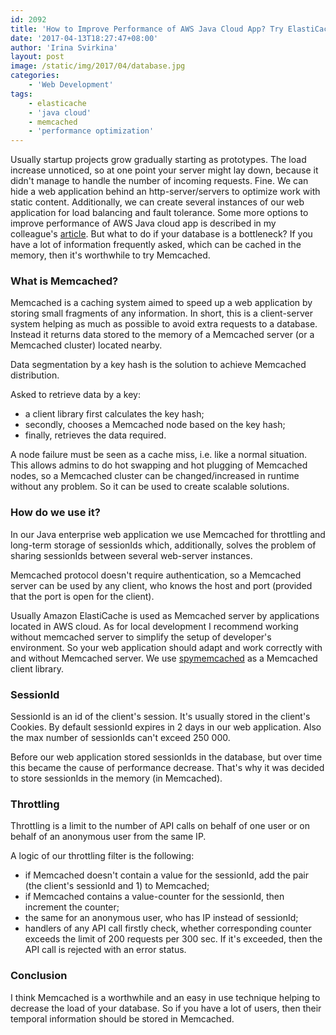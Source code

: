 ```yaml
---
id: 2092
title: 'How to Improve Performance of AWS Java Cloud App? Try ElastiCache'
date: '2017-04-13T18:27:47+08:00'
author: 'Irina Svirkina'
layout: post
image: /static/img/2017/04/database.jpg
categories:
    - 'Web Development'
tags:
    - elasticache
    - 'java cloud'
    - memcached
    - 'performance optimization'
---
```


Usually startup projects grow gradually starting as prototypes. The load increase unnoticed, so at one point your server might lay down, because it didn't manage to handle the number of incoming requests. Fine. We can hide a web application behind an http-server/servers to optimize work with static content. Additionally, we can create several instances of our web application for load balancing and fault tolerance. Some more options to improve performance of AWS Java cloud app is described in my colleague's [article](https://www.issart.com/blog/reach-performance-optimization-cloud/). But what to do if your database is a bottleneck? If you have a lot of information frequently asked, which can be cached in the memory, then it's worthwhile to try Memcached.

### What is Memcached?

Memcached is a caching system aimed to speed up a web application by storing small fragments of any information. In short, this is a client-server system helping as much as possible to avoid extra requests to a database. Instead it returns data stored to the memory of a Memcached server (or a Memcached cluster) located nearby.

Data segmentation by a key hash is the solution to achieve Memcached distribution.

Asked to retrieve data by a key:

- a client library first calculates the key hash;
- secondly, chooses a Memcached node based on the key hash;
- finally, retrieves the data required.

A node failure must be seen as a cache miss, i.e. like a normal situation. This allows admins to do hot swapping and hot plugging of Memcached nodes, so a Memcached cluster can be changed/increased in runtime without any problem. So it can be used to create scalable solutions.

### How do we use it?

In our Java enterprise web application we use Memcached for throttling and long-term storage of sessionIds which, additionally, solves the problem of sharing sessionIds between several web-server instances.

Memcached protocol doesn't require authentication, so a Memcached server can be used by any client, who knows the host and port (provided that the port is open for the client).

Usually Amazon ElastiCache is used as Memcached server by applications located in AWS cloud. As for local development I recommend working without memcached server to simplify the setup of developer's environment. So your web application should adapt and work correctly with and without Memcached server. We use [spymemcached](http://code.google.com/p/spymemcached/) as a Memcached client library.

### SessionId

SessionId is an id of the client's session. It's usually stored in the client's Cookies. By default sessionId expires in 2 days in our web application. Also the max number of sessionIds can't exceed 250 000.

Before our web application stored sessionIds in the database, but over time this became the cause of performance decrease. That's why it was decided to store sessionIds in the memory (in Memcached).

### Throttling

Throttling is a limit to the number of API calls on behalf of one user or on behalf of an anonymous user from the same IP.

A logic of our throttling filter is the following:

- if Memcached doesn't contain a value for the sessionId, add the pair (the client's sessionId and 1) to Memcached;
- if Memcached contains a value-counter for the sessionId, then increment the counter;
- the same for an anonymous user, who has IP instead of sessionId;
- handlers of any API call firstly check, whether corresponding counter exceeds the limit of 200 requests per 300 sec. If it's exceeded, then the API call is rejected with an error status.

### Conclusion

I think Memcached is a worthwhile and an easy in use technique helping to decrease the load of your database. So if you have a lot of users, then their temporal information should be stored in Memcached.